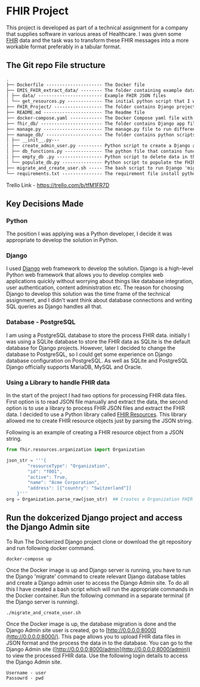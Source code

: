 # FHIR Project

This project is developed as part of a technical assignment for a company that supplies software in various areas of
Healthcare. I was given some [FHIR](https://www.hl7.org/fhir/overview.html) data and the task was to transform these
FHIR messages into a more workable format preferably in a tabular format.

## The Git repo File structure

```markdown
.
├── Dockerfile --------------------- The Docker file
├── EMIS_FHIR_extract_data/ -------- The folder containing example data and the python file to read the FHIR files
│ ├── data/ ------------------------ Example FHIR JSON files
│ └── get_resources.py ------------- The initial python script that I wrote to understand FHIR data
├── FHIR_Project/ ------------------ The folder contains Django project files
├── README.md ---------------------- The Readme file
├── docker-compose.yaml ------------ The Docker Compose yaml file with PostgreSQL database service
├── fhir_db/ ----------------------- The folder contains Django app file
├── manage.py ---------------------- The manage.py file to run different Django commands
├── manage_db/ --------------------- The folder contains python scripts to manage Database
│ ├── __init__.py---
│ ├── create_admin_user.py --------- Python script to create a Django admin user
│ ├── db_functions.py -------------- The python file that contains functions to process FHIR JSON files, create Django admin user and Delete data in the FHIR database
│ ├── empty_db .py ----------------- Python script to delete data in the FHIR database
│ └── populate_db.py --------------- Python script to populate the FHIR database from Example FHIR JSON files
├── migrate_and_create_user.sh ----- The bash script to run Django 'migrate' command and create the Django admin user
└── requirements.txt --------------- The requirement file install python packages
```

Trello Link - https://trello.com/b/tfM1FR7D

## Key Decisions Made

### Python

The position I was applying was a Python developer, I decide it was appropriate to develop the solution in Python.

### Django

I used [Django](https://www.djangoproject.com/) web framework to develop the solution. Django is a high-level Python web
framework that allows you to develop complex web applications quickly without worrying about things like database
integration, user authentication, content administration etc. The reason for choosing Django to develop this solution
was the time frame of the technical assignment, and I didn't want think about database connections and writing SQL
queries as Django handles all that.

### Database - PostgreSQL

I am using a PostgreSQL database to store the process FHIR data. initially I was using a SQLite database to store the
FHIR
data as SQLite is the default database for Django projects. However, later I decided to change the database to
PostgreSQL, so I could get some experience on Django database configuration on PostgreSQL. As well as SQLite and
PostgreSQL Django officially supports MariaDB, MySQL and Oracle.

### Using a Library to handle FHIR data

In the start of the project I had two options for processing FHIR data files. First option is to read JSON file manually
and extract the data, the second option is to use a library to process FHIR JSON files and extract the FHIR data. I
decided to use a Python library called [FHIR Resources](https://pypi.org/project/fhir.resources/). This library allowed
me to create FHIR resource objects just by parsing the JSON string.

Following is an example of creating a FHIR resource object from a JSON string.

```python
from fhir.resources.organization import Organization

json_str = '''{
        "resourceType": "Organization",
        "id": "f001",
        "active": True,
        "name": "Acme Corporation",
        "address": [{"country": "Switzerland"}]     
    }'''
org = Organization.parse_raw(json_str)  ## Creates a Organization FHIR resource object.
```

## Run the dokcerized Django project and access the Django Admin site

To Run The Dockerized Django project clone or download the git repository and run following docker command.

    docker-compose up

Once the Docker image is up and Django server is running, you have to run the Django 'migrate' command to create
relevant Django database tables and create a Django admin user to access the Django Admin site. To do all this I have
created a bash script which will run the appropriate commands in the Docker container. Run the following command in a
separate terminal (if the Django server is running).

    ./migrate_and_create_user.sh    

Once the Docker image is up, the database migration is done and the Django Admin site user is created, go to
[http://0.0.0.0:8000](http://0.0.0.0:8000/). This page allows you to upload FHIR data files in JSON format and the
process the data in to the database. You can go to the Django Admin site
([http://0.0.0.0:8000/admin](http://0.0.0.0:8000/admin)) to view the processed FHIR data. Use the following login
details to access the Django Admin site.

    Username - user
    Passowrd - pwd
